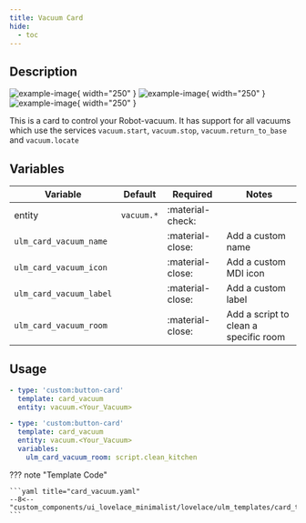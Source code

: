 ```yaml
---
title: Vacuum Card
hide:
  - toc
---
```

<!-- markdownlint-disable MD046 -->

## Description

![example-image](../../assets/img/ulm_cards/card_vacuum_docked.png){ width="250" }
![example-image](../../assets/img/ulm_cards/card_vacuum_cleaning.png){ width="250" }
![example-image](../../assets/img/ulm_cards/card_vacuum_returning.png){ width="250" }

This is a card to control your Robot-vacuum. It has support for all vacuums which use the services `vacuum.start`, `vacuum.stop`, `vacuum.return_to_base` and `vacuum.locate`

## Variables

| Variable | Default | Required         | Notes             |
|----------|---------|------------------|-------------------|
| entity   |  `vacuum.*` | :material-check: |                   |
|`ulm_card_vacuum_name`|  | :material-close: | Add a custom name |
|`ulm_card_vacuum_icon`|   | :material-close: | Add a custom MDI icon |
|`ulm_card_vacuum_label`|  | :material-close: | Add a custom label |
|`ulm_card_vacuum_room`|   | :material-close: | Add a script to clean a specific room|

## Usage

```yaml
- type: 'custom:button-card'
  template: card_vacuum
  entity: vacuum.<Your_Vacuum>

- type: 'custom:button-card'
  template: card_vacuum
  entity: vacuum.<Your_Vacuum>
  variables:
    ulm_card_vacuum_room: script.clean_kitchen
```

??? note "Template Code"

    ```yaml title="card_vacuum.yaml"
    --8<-- "custom_components/ui_lovelace_minimalist/lovelace/ulm_templates/card_templates/cards/card_vacuum.yaml"
    ```
